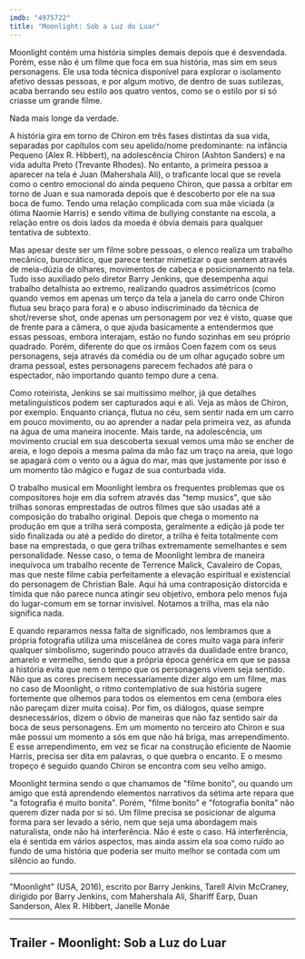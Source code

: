```yaml
---
imdb: "4975722"
title: "Moonlight: Sob a Luz do Luar"
---
```

Moonlight contém uma história simples demais depois que é desvendada. Porém, esse não é um filme que foca em sua história, mas sim em seus personagens. Ele usa toda técnica disponível para explorar o isolamento afetivo dessas pessoas, e por algum motivo, de dentro de suas sutilezas, acaba berrando seu estilo aos quatro ventos, como se o estilo por si só criasse um grande filme.

Nada mais longe da verdade.

A história gira em torno de Chiron em três fases distintas da sua vida, separadas por capítulos com seu apelido/nome predominante: na infância Pequeno (Alex R. Hibbert), na adolescência Chiron (Ashton Sanders) e na vida adulta Preto (Trevante Rhodes). No entanto, a primeira pessoa a aparecer na tela é Juan (Mahershala Ali), o traficante local que se revela como o centro emocional do ainda pequeno Chiron, que passa a orbitar em torno de Juan e sua namorada depois que é descoberto por ele na sua boca de fumo. Tendo uma relação complicada com sua mãe viciada (a ótima Naomie Harris) e sendo vítima de bullying constante na escola, a relação entre os dois lados da moeda é óbvia demais para qualquer tentativa de subtexto.

Mas apesar deste ser um filme sobre pessoas, o elenco realiza um trabalho mecânico, burocrático, que parece tentar mimetizar o que sentem através de meia-dúzia de olhares, movimentos de cabeça e posicionamento na tela. Tudo isso auxiliado pelo diretor Barry Jenkins, que desempenha aqui trabalho detalhista ao extremo, realizando quadros assimétricos (como quando vemos em apenas um terço da tela a janela do carro onde Chiron flutua seu braço para fora) e o abuso indiscriminado da técnica de shot/reverse shot, onde apenas um personagem por vez é visto, quase que de frente para a câmera, o que ajuda basicamente a entendermos que essas pessoas, embora interajam, estão no fundo sozinhas em seu próprio quadrado. Porém, diferente do que os irmãos Coen fazem com os seus personagens, seja através da comédia ou de um olhar aguçado sobre um drama pessoal, estes personagens parecem fechados até para o espectador, não importando quanto tempo dure a cena.

Como roteirista, Jenkins se sai muitíssimo melhor, já que detalhes metalinguísticos podem ser capturados aqui e ali. Veja as mãos de Chiron, por exemplo. Enquanto criança, flutua no céu, sem sentir nada em um carro em pouco movimento, ou ao aprender a nadar pela primeira vez, as afunda na água de uma maneira inocente. Mais tarde, na adolescência, um movimento crucial em sua descoberta sexual vemos uma mão se encher de areia, e logo depois a mesma palma da mão faz um traço na areia, que logo se apagará com o vento ou a água do mar, mas que justamente por isso é um momento tão mágico e fugaz de sua conturbada vida.

O trabalho musical em Moonlight lembra os frequentes problemas que os compositores hoje em dia sofrem através das "temp musics", que são trilhas sonoras emprestadas de outros filmes que são usadas até a composição do trabalho original. Depois que chega o momento na produção em que a trilha será composta, geralmente a edição já pode ter sido finalizada ou até a pedido do diretor, a trilha é feita totalmente com base na emprestada, o que gera trilhas extremamente semelhantes e sem personalidade. Nesse caso, o tema de Moonlight lembra de maneira inequívoca um trabalho recente de Terrence Malick, Cavaleiro de Copas, mas que neste filme cabia perfeitamente a elevação espiritual e existencial do personagem de Christian Bale. Aqui há uma contraposição distorcida e tímida que não parece nunca atingir seu objetivo, embora pelo menos fuja do lugar-comum em se tornar invisível. Notamos a trilha, mas ela não significa nada.

E quando reparamos nessa falta de significado, nos lembramos que a própria fotografia utiliza uma miscelânea de cores muito vaga para inferir qualquer simbolismo, sugerindo pouco através da dualidade entre branco, amarelo e vermelho, sendo que a própria época genérica em que se passa a história evita que nem o tempo que os personagens vivem seja sentido. Não que as cores precisem necessariamente dizer algo em um filme, mas no caso de Moonlight, o ritmo contemplativo de sua história sugere fortemente que olhemos para todos os elementos em cena (embora eles não pareçam dizer muita coisa). Por fim, os diálogos, quase sempre desnecessários, dizem o óbvio de maneiras que não faz sentido sair da boca de seus personagens. Em um momento no terceiro ato Chiron e sua mãe possui um momento a sós em que não há briga, mas arrependimento. E esse arrependimento, em vez se ficar na construção eficiente de Naomie Harris, precisa ser dita em palavras, o que quebra o encanto. E o mesmo tropeço é seguido quando Chiron se encontra com seu velho amigo.

Moonlight termina sendo o que chamamos de "filme bonito", ou quando um amigo que está aprendendo elementos narrativos da sétima arte repara que "a fotografia é muito bonita". Porém, "filme bonito" e "fotografia bonita" não querem dizer nada por si só. Um filme precisa se posicionar de alguma forma para ser levado a sério, nem que seja uma abordagem mais naturalista, onde não há interferência. Não é este o caso. Há interferência, ela é sentida em vários aspectos, mas ainda assim ela soa como ruído ao fundo de uma história que poderia ser muito melhor se contada com um silêncio ao fundo.

<hr>"Moonlight" (USA, 2016), escrito por Barry Jenkins, Tarell Alvin McCraney, dirigido por Barry Jenkins, com Mahershala Ali, Shariff Earp, Duan Sanderson, Alex R. Hibbert, Janelle Monáe<hr>

<h2>Trailer - Moonlight: Sob a Luz do Luar<h2>
